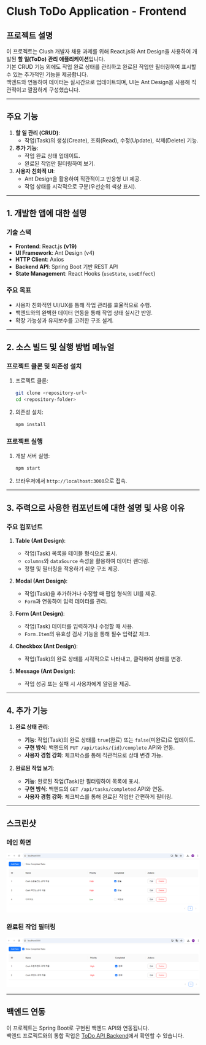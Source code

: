 # Clush ToDo Application - Frontend

## 프로젝트 설명
이 프로젝트는 Clush 개발자 채용 과제를 위해 React.js와 Ant Design을 사용하여 개발된 **할 일(ToDo) 관리 애플리케이션**입니다.  
기본 CRUD 기능 외에도 작업 완료 상태를 관리하고 완료된 작업만 필터링하여 표시할 수 있는 추가적인 기능을 제공합니다.  
백엔드와 연동하여 데이터는 실시간으로 업데이트되며, UI는 Ant Design을 사용해 직관적이고 깔끔하게 구성했습니다.

---

## 주요 기능
1. **할 일 관리 (CRUD)**:
   - 작업(Task)의 생성(Create), 조회(Read), 수정(Update), 삭제(Delete) 기능.
2. **추가 기능**:
   - 작업 완료 상태 업데이트.
   - 완료된 작업만 필터링하여 보기.
3. **사용자 친화적 UI**:
   - Ant Design을 활용하여 직관적이고 반응형 UI 제공.
   - 작업 상태를 시각적으로 구분(우선순위 색상 표시).

---

## 1. 개발한 앱에 대한 설명

### 기술 스택
- **Frontend**: React.js **(v19)**
- **UI Framework**: Ant Design (v4)
- **HTTP Client**: Axios
- **Backend API**: Spring Boot 기반 REST API
- **State Management**: React Hooks (`useState`, `useEffect`)

### 주요 목표
- 사용자 친화적인 UI/UX를 통해 작업 관리를 효율적으로 수행.
- 백엔드와의 완벽한 데이터 연동을 통해 작업 상태 실시간 반영.
- 확장 가능성과 유지보수를 고려한 구조 설계.

---

## 2. 소스 빌드 및 실행 방법 메뉴얼

### 프로젝트 클론 및 의존성 설치
1. 프로젝트 클론:
    ```bash
    git clone <repository-url>
    cd <repository-folder>
    ```
2. 의존성 설치:
    ```bash
    npm install
    ```

### 프로젝트 실행
1. 개발 서버 실행:
    ```bash
    npm start
    ```
2. 브라우저에서 `http://localhost:3000`으로 접속.

---

## 3. 주력으로 사용한 컴포넌트에 대한 설명 및 사용 이유

### 주요 컴포넌트
1. **Table (Ant Design)**:
   - 작업(Task) 목록을 테이블 형식으로 표시.
   - `columns`와 `dataSource` 속성을 활용하여 데이터 렌더링.
   - 정렬 및 필터링을 적용하기 쉬운 구조 제공.

2. **Modal (Ant Design)**:
   - 작업(Task)을 추가하거나 수정할 때 팝업 형식의 UI를 제공.
   - `Form`과 연동하여 입력 데이터를 관리.

3. **Form (Ant Design)**:
   - 작업(Task) 데이터를 입력하거나 수정할 때 사용.
   - `Form.Item`의 유효성 검사 기능을 통해 필수 입력값 체크.

4. **Checkbox (Ant Design)**:
   - 작업(Task)의 완료 상태를 시각적으로 나타내고, 클릭하여 상태를 변경.

5. **Message (Ant Design)**:
   - 작업 성공 또는 실패 시 사용자에게 알림을 제공.

---

## 4. 추가 기능

1. **완료 상태 관리**:
   - **기능**: 작업(Task)의 완료 상태를 `true`(완료) 또는 `false`(미완료)로 업데이트.
   - **구현 방식**: 백엔드의 `PUT /api/tasks/{id}/complete` API와 연동.
   - **사용자 경험 강화**: 체크박스를 통해 직관적으로 상태 변경 가능.

2. **완료된 작업 보기**:
   - **기능**: 완료된 작업(Task)만 필터링하여 목록에 표시.
   - **구현 방식**: 백엔드의 `GET /api/tasks/completed` API와 연동.
   - **사용자 경험 강화**: 체크박스를 통해 완료된 작업만 간편하게 필터링.

---

## 스크린샷
### 메인 화면
![Main Screen](https://github.com/taedyoverflow/clush_back/blob/master/img/front.png?raw=true)

### 완료된 작업 필터링
![Completed Tasks](https://github.com/taedyoverflow/clush_back/blob/master/img/front2.png?raw=true)

---

## 백엔드 연동
이 프로젝트는 Spring Boot로 구현된 백엔드 API와 연동됩니다.  
백엔드 프로젝트와의 통합 작업은 [ToDo API Backend](https://github.com/taedyoverflow/clush_back)에서 확인할 수 있습니다.
